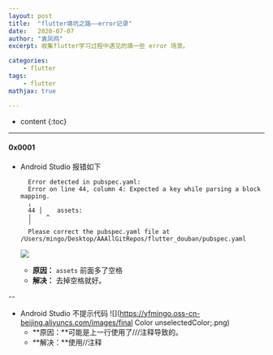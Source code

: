 ```yaml
---
layout: post
title:  "flutter填坑之路——error记录"
date:   2020-07-07
author: "袁凤鸣"
excerpt: 收集flutter学习过程中遇见的填一些 error 场景。

categories: 
    - flutter
tags: 
    - flutter
mathjax: true

---
```

* content
{:toc}
---




#### 0x0001
- Android Studio 报错如下

        Error detected in pubspec.yaml:
        Error on line 44, column 4: Expected a key while parsing a block mapping.
        ╷
        44 │    assets:
        │    ^
        ╵
        Please correct the pubspec.yaml file at /Users/mingo/Desktop/AAAllGitRepos/flutter_douban/pubspec.yaml

    ![](https://yfmingo.oss-cn-beijing.aliyuncs.com/images/20200707162257.png)
    - **原因：** `assets` 前面多了空格
    - **解决：** 去掉空格就好。

--
- Android Studio 不提示代码
![](https://yfmingo.oss-cn-beijing.aliyuncs.com/images/final Color unselectedColor;.png)
    - **原因：**可能是上一行使用了///注释导致的。
    -  **解决：**使用//注释


